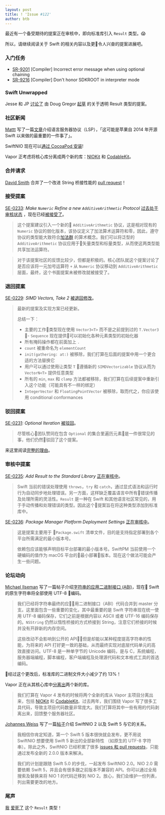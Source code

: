 ```yaml
---
layout: post
title: ! 'Issue #122'
author: btb
---
```


最近有一个备受期待的提案正在审核中，即向标准库引入 `Result` 类型。😱

所以，请继续阅读关于 Swift 的相关内容以及更令人兴奋的提案进展吧。

<!--excerpt-->

### 入门任务

- [SR-9201](https://bugs.swift.org/browse/SR-9201) [Compiler] Incorrect error message when using optional chaining
- [SR-9216](https://bugs.swift.org/browse/SR-9216) [Compiler] Don't honor SDKROOT in interpreter mode

### Swift Unwrapped

Jesse 和 JP [讨论了](https://spec.fm/podcasts/swift-unwrapped/222525) 由 Doug Gregor [起草](https://forums.swift.org/t/opaque-result-types/15645) 的关于透明 Result 类型的提案。

### 社区新闻

[Mattt](https://twitter.com/mattt) 写了一篇[文章](https://nshipster.com/language-server-protocol/)介绍语言服务器协议（LSP），「这可能是苹果自 2014 年开源 Swift 以来做的最重要的一件事了」。

SwiftNIO 现在可以[通过 CocoaPod 安装]((https://cocoapods.org/pods/SwiftNIO))!

Vapor 正考虑将核心库分离成两个新的库：[NIOKit](https://github.com/vapor-community/nio-kit) 和 [CodableKit](https://github.com/vapor-community/codable-kit)。

### 合并请求

[David Smith](https://twitter.com/Catfish_Man/) 合并了一个改进 String 桥接性能的 [pull request](https://github.com/apple/swift/pull/20383)！

### 接受提案

[SE-0233](https://github.com/apple/swift-evolution/blob/master/proposals/0233-additive-arithmetic-protocol.md): *Make  `Numeric`  Refine a new  `AdditiveArithmetic`  Protocol* [过去处于审核状态](https://forums.swift.org/t/se-0233-make-numeric-refine-a-new-additivearithmetic-protocol/17583) ，现在已经[被接受了](https://forums.swift.org/t/accepted-se-0233-make-numeric-refine-a-new-additivearithmetic-protocol/17751/2)。

> 这个提案建议引入一个新的 `AdditiveArithmetic` 协议，这是相对现有的 `Numeric` 协议的弱化版本，该协议定义了加法算术运算符和零，因此，遵守协议的类型能大致符合[加法群](https://zh.wikipedia.org/wiki/%E5%8A%A0%E6%B3%95%E7%BE%A4) 的算术概念。我们可以将泛型的 `AdditiveArithmetic` 协议应用于矢量类型和标量类型，从而使这两类型能共享加法运算符。

> 对于该提案社区的反馈比较少，但都是积极的。核心团队就这个提案讨论了是否应该将一元加号运算符 `+` 从 `Numeric` 协议移动到 `AdditiveArithmetic` 层面，最终，这个书面提案未被修改就被接受了。

### 退回提案

[SE-0229](https://github.com/apple/swift-evolution/blob/master/proposals/0229-simd.md): *SIMD Vectors, Take 2* [被退回修改](https://forums.swift.org/t/se-0229-simd-vectors/16518/99)。

> 最新的提案及实现方案已经更新。
>
> 总结一下：
>
> - 主要的工作类型现在使用 `Vector3<T>` 而不是之前提到过的 `T.Vector3`
> - `Sequence` 现在提供可以初始化各种元素类型的初始化器
> - 所有掩码操作都在前面加上 `.`
> - `count` 被重命名为 `elementCount`
> - `init(gathering: at:)` 被移除，我们打算在后面的提案中用一个更合适的方法替换它
> - 用户可以通过使用让类型 `T` 遵循新的 `SIMDVectorizable` 协议从而为 `VectorN<T>` 提供任意类型
> - 所有的 `min`, `max` 和 `clamp` 方法都被移除，我们打算在后续提案中重新引入这个功能（可能具有不一样的绑定）
> - `IntegerVector` 和 `FloatingPointVector` 被移除，取而代之，你应该使用 conditional conformances

### 驳回提案

[SE-0231](https://github.com/apple/swift-evolution/blob/master/proposals/0231-optional-iteration.md): *Optional Iteration* [被驳回](https://forums.swift.org/t/rejected-se-0231-optional-iteration/17805)。

> 尽管核心团队赞同在包含 `Optional` 的集合里遍历元素是一件很常见的事，他们仍然驳回了这个提案。

来这里阅读[完整的理由](https://forums.swift.org/t/rejected-se-0231-optional-iteration/17805)。

### 审核中提案

[SE-0235](https://github.com/apple/swift-evolution/blob/master/proposals/0235-add-result.md): *Add Result to the Standard Library* [正在审核中](https://forums.swift.org/t/se-0235-add-result-to-the-standard-library/17752)。

> Swift 当前的错误处理使用 `throws`，`try` 和 `catch`，通过显式语法和运行时行为自动同步地处理错误。另一方面，这样缺乏覆盖语言中所有错误传播及处理所需的灵活性。`Result` 是一种在 Swift 和其他语言社区常见的，用于手动传播和处理错误的类型。因此这个提案旨在将这种类型添加到标准库中。

[SE-0236](https://github.com/apple/swift-evolution/blob/master/proposals/0236-package-manager-platform-deployment-settings.md): *Package Manager Platform Deployment Settings* [正在审核中](https://forums.swift.org/t/se-0236-package-manager-platform-deployment-settings/17992)。

> 这是提案主要用于 `Package.swift` 清单文件，目的是支持指定部署到各个平台所需满足的最小版本号。
>
> 依赖包应该能够声明目标平台部署的最小版本号。SwiftPM 当前使用一个硬编码的值作为 macOS 平台的最小部署版本。现在这个做法可能会产生一些问题。

### 论坛动向

[Michael Ilseman](https://twitter.com/Ilseman) 写了一篇帖子介绍[字符串的应用二进制接口 (ABI)](https://forums.swift.org/t/string-s-abi-and-utf-8/17676)，现在 Swift 的原生字符串将全部使用 UTF-8 编码。

> 我们已经将字符串最终的应用二进制接口（ABI）代码合并到 master 分支。这里面包含一些重要的变化，其中最重要的是 Swift 字符串现在统一使用 UTF-8 编码保存，它们之前是根据内容以 ASCII 或者 UTF-16 编码保存的。`NSString` 仍然以惰性桥接的方式桥接到 String，注意它们桥接的时候并没有开辟新的内存空间。
> 
> 这些改动不会影响到公开的 API，但是却能以某种程度提高字符串的性能，为将来的 API 打好更一致的基础，从而最终实现对底层代码单元的高效直接访问。UTF-8 是一种单字节的 Unicode 编码，是与 C，系统编程，服务器端编程，脚本编程，客户端编程及处理源代码和文本格式工具的首选编码。

经过这个更改后，标准库的二进制文件大小减少了约 13%！

Vapor 正在从其核心库中[分离出](https://forums.swift.org/t/niokit-codablekit/17706)两个新的库。

> 我们打算在 Vapor 4 发布的时候将两个全新的库从 Vapor 主项目分离出来，包括 [NIOKit](https://github.com/vapor-community/nio-kit) 和 [CodableKit](https://github.com/vapor-community/codable-kit)。过去两年，我们围绕 Vapor 写了很多工具代码，导致主项目代码数量非常庞大。我们打算将其中一些有用的代码剥离出来，回馈整个服务器社区。

[Johannes Weiss](https://twitter.com/johannesweiss/) 写了一篇[帖子](https://forums.swift.org/t/plan-for-nio-2-and-swift-5/17791)介绍 SwiftNIO 2 以及 Swift 5 与它的关系。

> 我相信你肯定知道，第一个 Swift 5 版本很快就会发布，更不用说 SwiftNIO 想要使用 Swift 5 新出的全部新特性 （如原生的 UTF-8 字符串）。除此之外，SwiftNIO 已经积累了很多 [issues 和 pull requests](https://github.com/apple/swift-nio/issues?q=is%3Aopen+is%3Aissue+milestone%3A2.0.0)，只能通过发布全新的 2.0.0 版本来解决。
> 
> 我们的计划是跟随 Swift 5.0 的步伐，一起发布 SwiftNIO 2.0。NIO 2.0 需要依赖 Swift 5，并且会有很多跟之前版本不兼容的 API。你可以通过全局搜索及替换来将 NIO 1 的代码迁移到 NIO 2。放心，我们会维护一份列表，列出需要更改的地方。

### 尾声

[我](https://twitter.com/AirspeedSwift/status/1060266652326027264) [爱死了](https://twitter.com/HarshilShah1910/status/1061528775337291776) 这个 `Result` 类型！
